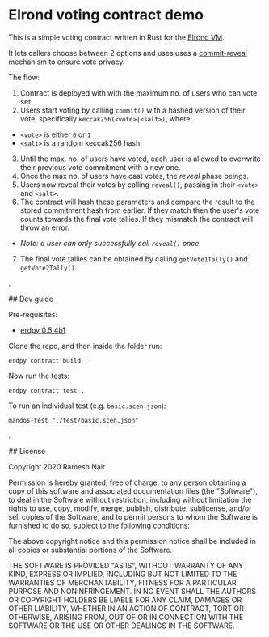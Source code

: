 # Elrond voting contract demo

This is a simple voting contract written in Rust for the [Elrond VM](https://elrond.com).

It lets callers choose between 2 options and uses uses a [commit-reveal](https://karl.tech/learning-solidity-part-2-voting/) mechanism to ensure vote privacy.

The flow:

1. Contract is deployed with with the maximum no. of users who can vote set.
2. Users start voting by calling `commit()` with a hashed version of their vote, specifically `keccak256(<vote>|<salt>)`, where:
  * `<vote>` is either `0` or `1`
  * `<salt>` is a random keccak256 hash
3. Until the max. no. of users have voted, each user is allowed to overwrite their previous vote commitment with a new one.
4. Once the max no. of users have cast votes, the _reveal_ phase beings.
5. Users now reveal their votes by calling `reveal()`, passing in their `<vote>` and `<salt>`.
6. The contract will hash these parameters and compare the result to the stored commitment hash from earlier. If they match then the user's vote counts towards the final vote tallies. If they mismatch the contract will throw an error.
  * _Note: a user can only successfully call `reveal()` once_
7. The final vote tallies can be obtained by calling `getVote1Tally()` and `getVote2Tally()`.

.

## Dev guide

Pre-requisites:

* [erdpy 0.5.4b1](https://pypi.org/project/erdpy/#history)

Clone the repo, and then inside the folder run:

```shell
erdpy contract build .
```

Now run the tests:

```shell
erdpy contract test .
```

To run an individual test (e.g. `basic.scen.json`):

```shell
mandos-test "./test/basic.scen.json"
```

.

## License

Copyright 2020 Ramesh Nair

Permission is hereby granted, free of charge, to any person obtaining a copy of this software and associated documentation files (the "Software"), to deal in the Software without restriction, including without limitation the rights to use, copy, modify, merge, publish, distribute, sublicense, and/or sell copies of the Software, and to permit persons to whom the Software is furnished to do so, subject to the following conditions:

The above copyright notice and this permission notice shall be included in all copies or substantial portions of the Software.

THE SOFTWARE IS PROVIDED "AS IS", WITHOUT WARRANTY OF ANY KIND, EXPRESS OR IMPLIED, INCLUDING BUT NOT LIMITED TO THE WARRANTIES OF MERCHANTABILITY, FITNESS FOR A PARTICULAR PURPOSE AND NONINFRINGEMENT. IN NO EVENT SHALL THE AUTHORS OR COPYRIGHT HOLDERS BE LIABLE FOR ANY CLAIM, DAMAGES OR OTHER LIABILITY, WHETHER IN AN ACTION OF CONTRACT, TORT OR OTHERWISE, ARISING FROM, OUT OF OR IN CONNECTION WITH THE SOFTWARE OR THE USE OR OTHER DEALINGS IN THE SOFTWARE.

